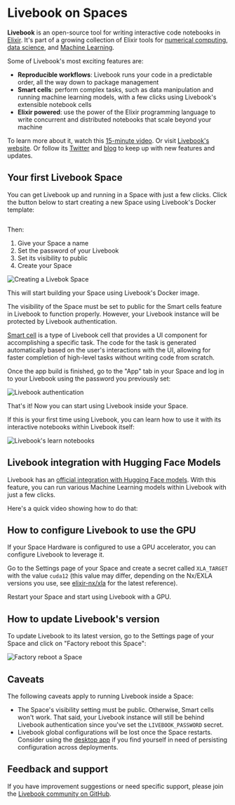 # Livebook on Spaces

**Livebook** is an open-source tool for writing interactive code notebooks in [Elixir](https://elixir-lang.org/). It's part of a growing collection of Elixir tools for [numerical computing](https://github.com/elixir-nx/nx), [data science](https://github.com/elixir-nx/explorer), and [Machine Learning](https://github.com/elixir-nx/bumblebee).

Some of Livebook's most exciting features are:

- **Reproducible workflows**: Livebook runs your code in a predictable order, all the way down to package management
- **Smart cells**: perform complex tasks, such as data manipulation and running machine learning models, with a few clicks using Livebook's extensible notebook cells
- **Elixir powered**: use the power of the Elixir programming language to write concurrent and distributed notebooks that scale beyond your machine

To learn more about it, watch this [15-minute video](https://www.youtube.com/watch?v=EhSNXWkji6o). Or visit [Livebook's website](https://livebook.dev/). Or follow its [Twitter](https://twitter.com/livebookdev) and [blog](https://news.livebook.dev/) to keep up with new features and updates.

## Your first Livebook Space

You can get Livebook up and running in a Space with just a few clicks. Click the button below to start creating a new Space using Livebook's Docker template:

<a href="http://huggingface.co/new-space?template=livebook-dev/livebook" target="_blank">
    <img src="https://huggingface.co/datasets/huggingface/badges/resolve/main/deploy-to-spaces-lg.svg" alt="">
</a>

Then:

1. Give your Space a name
2. Set the password of your Livebook
3. Set its visibility to public
4. Create your Space

![Creating a Livebok Space ](https://huggingface.co/datasets/huggingface/documentation-images/resolve/main/hub/spaces-livebook-new-space.png)

This will start building your Space using Livebook's Docker image.

The visibility of the Space must be set to public for the Smart cells feature in Livebook to function properly. However, your Livebook instance will be protected by Livebook authentication.

<Tip>
 
<a href="https://news.livebook.dev/v0.6-automate-and-learn-with-smart-cells-mxJJe" target="_blank">Smart cell</a> is a type of Livebook cell that provides a UI component for accomplishing a specific task. The code for the task is generated automatically based on the user's interactions with the UI, allowing for faster completion of high-level tasks without writing code from scratch.

</Tip>

Once the app build is finished, go to the "App" tab in your Space and log in to your Livebook using the password you previously set:

![Livebook authentication](https://huggingface.co/datasets/huggingface/documentation-images/resolve/main/hub/spaces-livebook-authentication.png)

That's it! Now you can start using Livebook inside your Space.

If this is your first time using Livebook, you can learn how to use it with its interactive notebooks within Livebook itself:

![Livebook's learn notebooks](https://huggingface.co/datasets/huggingface/documentation-images/resolve/main/hub/spaces-livebook-learn-section.png)


## Livebook integration with Hugging Face Models

Livebook has an [official integration with Hugging Face models](https://livebook.dev/integrations/hugging-face). With this feature, you can run various Machine Learning models within Livebook with just a few clicks.

Here's a quick video showing how to do that:

<Youtube id="IcR60pVKeGY"/>

## How to configure Livebook to use the GPU

If your Space Hardware is configured to use a GPU accelerator, you can configure Livebook to leverage it.

Go to the Settings page of your Space and create a secret called `XLA_TARGET` with the value `cuda12` (this value may differ, depending on the Nx/EXLA versions you use, see [elixir-nx/xla](https://github.com/elixir-nx/xla?tab=readme-ov-file#xla_target) for the latest reference).

Restart your Space and start using Livebook with a GPU.

## How to update Livebook's version

To update Livebook to its latest version, go to the Settings page of your Space and click on "Factory reboot this Space":

![Factory reboot a Space](https://huggingface.co/datasets/huggingface/documentation-images/resolve/main/hub/spaces-livebook-factory-reboot.png)

## Caveats

The following caveats apply to running Livebook inside a Space:

- The Space's visibility setting must be public. Otherwise, Smart cells won't work. That said, your Livebook instance will still be behind Livebook authentication since you've set the `LIVEBOOK_PASSWORD` secret.
- Livebook global configurations will be lost once the Space restarts. Consider using the [desktop app](https://livebook.dev/#install) if you find yourself in need of persisting configuration across deployments.

## Feedback and support

If you have improvement suggestions or need specific support, please join the [Livebook community on GitHub](https://github.com/livebook-dev/livebook/discussions).
